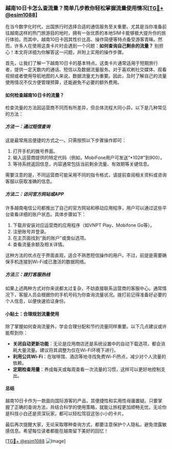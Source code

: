 ### 越南10日卡怎么查流量？简单几步教你轻松掌握流量使用情况[[TG💪+ @esim1088](https://t.me/s/esim1088)]

在当今数字化时代，出国旅行时选择合适的通信服务至关重要。尤其是当你准备前往越南这样的热门旅游目的地时，拥有一张优质的本地SIM卡能够极大提升你的旅行体验。而其中，越南10日卡因其性价比高、操作简便等特点备受游客青睐。然而，许多人在使用这类卡片时会遇到一个问题：**如何查询自己剩余的流量？** 别担心！本文将详细为你解答这一问题，并附上实用的操作步骤。

首先，让我们了解一下越南10日卡的基本特点。这类卡片通常适用于短期旅行者，提供一定天数内的通话、短信以及数据流量服务。对于喜欢刷社交媒体、观看视频或者使用导航地图的人来说，数据流量尤为重要。因此，及时了解自己的流量使用情况不仅方便管理预算，还能避免不必要的额外费用。

#### 如何检查越南10日卡的流量？

检查流量的方法因运营商不同而有所差异，但总体流程大同小异。以下是几种常见的方法：

##### 方法一：通过短信查询
这是最常用且便捷的方式之一。只需按照以下步骤操作即可：
1. 打开手机的拨号界面。
2. 输入运营商提供的特定代码（例如，MobiFone用户可发送“*102#”到900）。
3. 等待系统返回信息，内容通常包括当前剩余流量、有效期等关键信息。

需要注意的是，不同运营商可能采用不同的指令格式，请提前查阅相关资料或咨询客服以获取准确的信息。

##### 方法二：访问官方网站或APP
许多越南电信公司都推出了自己的官方网站和移动应用程序，用户可以通过这些平台查看详细的账户状态。具体步骤如下：
1. 下载并安装对应运营商的应用程序（如VNPT Play、Mobifone Go等）。
2. 注册账号并登录。
3. 在主页面找到“我的账户”或类似选项。
4. 查看流量余额及相关详情。

这种方法的优点在于界面直观，适合不熟悉短信操作的用户。不过，前提是需要确保手机连接到Wi-Fi或已激活的数据网络。

##### 方法三：拨打客服热线
如果上述两种方式对你来说都太过复杂，不妨直接联系运营商的客服中心。通常情况下，客服人员会根据你的手机号码为你查询流量状况。拨打前记得准备好必要的个人信息，以便快速验证身份。

#### 小贴士：合理规划流量使用
除了掌握如何查询流量外，学会合理分配和节约流量同样重要。以下几点建议或许能帮到你：
- **关闭自动更新功能**：无论是应用商店还是系统设置中的自动下载选项，都会消耗大量流量。建议将其调整为仅在Wi-Fi环境下进行。
- **利用公共Wi-Fi**：在咖啡馆、酒店等地寻找免费Wi-Fi热点，减少对个人流量的依赖。
- **定期检查用量**：养成每天或每周查看一次流量的习惯，这样可以更好地控制支出。

#### 总结

越南10日卡作为一款面向国际游客的产品，其便捷性和实用性毋庸置疑。只要掌握了正确的查询方法，并结合科学的使用策略，就能让旅程更加顺畅无忧。无论你是科技小白还是资深玩家，都可以轻松驾驭这张小小的卡片。

最后再次提醒大家，无论采取哪种查询方式，都要注意保护个人隐私，避免泄露敏感信息。希望每位读者都能在越南留下美好的回忆！

[[TG💪+ @esim1088](https://t.me/s/esim1088) ![Image](https://i.postimg.cc/4NQfJmqS/Snipaste-2025-05-13-00-14-12.png)]